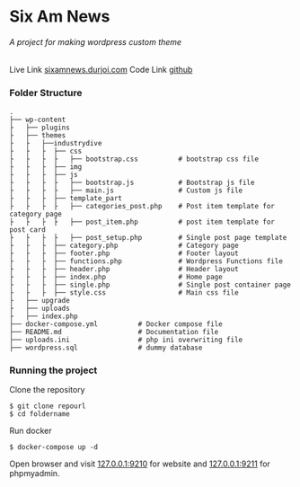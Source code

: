 # Six Am News
###### A project for making wordpress custom theme

Live Link [sixamnews.durjoi.com](http://sixamnews.durjoi.com)
Code Link [github](http://sixamnews.durjoi.com)

### Folder Structure

    .
    ├── wp-content                  
    ├   ├── plugins
    ├   ├── themes
    ├   ├   ├──industrydive
    ├   ├   ├  ├── css
    ├   ├   ├  ├   ├── bootstrap.css          # bootstrap css file
    ├   ├   ├  ├── img
    ├   ├   ├  ├── js
    ├   ├   ├  ├   ├── bootstrap.js           # Bootstrap js file
    ├   ├   ├  ├   ├── main.js                # Custom js file
    ├   ├   ├  ├── template_part
    ├   ├   ├  ├   ├── categories_post.php    # Post item template for category page
    ├   ├   ├  ├   ├── post_item.php          # post item template for post card
    ├   ├   ├  ├   ├── post_setup.php         # Single post page template
    ├   ├   ├  ├── category.php               # Category page
    ├   ├   ├  ├── footer.php                 # Footer layout
    ├   ├   ├  ├── functions.php              # Wordpress Functions file
    ├   ├   ├  ├── header.php                 # Header layout
    ├   ├   ├  ├── index.php                  # Home page
    ├   ├   ├  ├── single.php                 # Single post container page
    ├   ├   ├  ├── style.css                  # Main css file
    ├   ├── upgrade
    ├   ├── uploads
    ├   ├── index.php
    ├── docker-compose.yml          # Docker compose file
    ├── README.md                   # Documentation file
    ├── uploads.ini                 # php ini overwriting file
    ├── wordpress.sql               # dummy database


### Running the project

Clone the repository

```
$ git clone repourl
$ cd foldername
```
Run docker

```
$ docker-compose up -d
```

Open browser and visit [127.0.0.1:9210](127.0.0.1:9210) for website and [127.0.0.1:9211](127.0.0.1:9211) for phpmyadmin.
